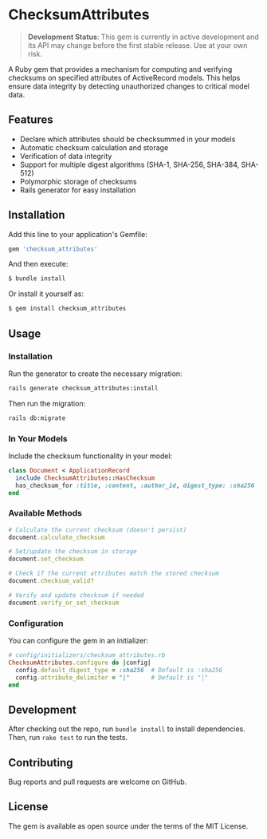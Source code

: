 # ChecksumAttributes

> **Development Status**: This gem is currently in active development and its API may change before the first stable release. Use at your own risk.

A Ruby gem that provides a mechanism for computing and verifying checksums on specified attributes of ActiveRecord models. This helps ensure data integrity by detecting unauthorized changes to critical model data.

## Features

- Declare which attributes should be checksummed in your models
- Automatic checksum calculation and storage
- Verification of data integrity
- Support for multiple digest algorithms (SHA-1, SHA-256, SHA-384, SHA-512)
- Polymorphic storage of checksums
- Rails generator for easy installation

## Installation

Add this line to your application's Gemfile:

```ruby
gem 'checksum_attributes'
```

And then execute:

```bash
$ bundle install
```

Or install it yourself as:

```bash
$ gem install checksum_attributes
```

## Usage

### Installation

Run the generator to create the necessary migration:

```bash
rails generate checksum_attributes:install
```

Then run the migration:

```bash
rails db:migrate
```

### In Your Models

Include the checksum functionality in your model:

```ruby
class Document < ApplicationRecord
  include ChecksumAttributes::HasChecksum
  has_checksum_for :title, :content, :author_id, digest_type: :sha256
end
```

### Available Methods

```ruby
# Calculate the current checksum (doesn't persist)
document.calculate_checksum

# Set/update the checksum in storage
document.set_checksum

# Check if the current attributes match the stored checksum
document.checksum_valid?

# Verify and update checksum if needed
document.verify_or_set_checksum
```

### Configuration

You can configure the gem in an initializer:

```ruby
# config/initializers/checksum_attributes.rb
ChecksumAttributes.configure do |config|
  config.default_digest_type = :sha256  # Default is :sha256
  config.attribute_delimiter = "|"      # Default is "|"
end
```

## Development

After checking out the repo, run `bundle install` to install dependencies. Then, run `rake test` to run the tests.

## Contributing

Bug reports and pull requests are welcome on GitHub.

## License

The gem is available as open source under the terms of the MIT License. 